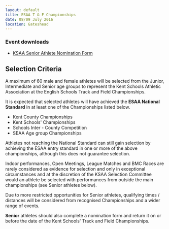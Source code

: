```yaml
---
layout: default
title: ESAA T & F Championships
date: 08/09 July 2016
location: Gateshead
---
```


<div class="panel panel-info">
  <div class="panel-heading">
    <h3 class="panel-title">Event downloads</h3>
  </div>
  <div class="panel-body">
    <ul>
        <li>
            <a href="/files/events/15-16/2016-07-08-esaa-t-and-f-championships/KSAA-Nomination-Form-SENIOR-ATHLETE.docx">
                KSAA Senior Athlete Nomination Form
            </a>
        </li>
    </ul>
  </div>
</div>

## Selection Criteria

A maximum of 60 male and female athletes will be selected from the Junior, Intermediate and Senior age groups to represent the Kent Schools Athletic Association at the English Schools Track and Field Championships.

It is expected that selected athletes will have achieved the **ESAA National Standard** in at least one of the Championships listed below.

- Kent County Championships
- Kent Schools' Championships
- Schools Inter - County Competition
- SEAA Age group Championships

Athletes not reaching the National Standard can still gain selection by achieving the ESAA entry standard in one or more of the above championships, although this does not guarantee selection.

Indoor performances, Open Meetings, League Matches and BMC Races are rarely considered as evidence for selection and only in exceptional circumstances and at the discretion of the KSAA Selection Committee would an athlete be selected with performances from outside the main championships (see Senior athletes below).


<div class="well">
    <p>
        Due to more restricted opportunities for Senior athletes, qualifying times / distances will be considered from recognised Championships and a wider range of events.
    </p>
    <p>
        <strong>Senior</strong> athletes should also complete a nomination form and return it on or before the date of the Kent Schools' Track and Field Championships.
    </p>
</div>